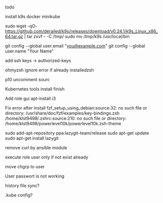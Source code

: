 
todo

install k9s docker minikube

sudo wget -qO- https://github.com/derailed/k9s/releases/download/v0.24.1/k9s_Linux_x86_64.tar.gz | tar zxvf -  -C /tmp/
sudo mv /tmp/k9s /usr/local/bin



  git config --global user.email "you@example.com"
  git config --global user.name "Your Name"

  add ssh keys -> authorized-keys
  
  
  ohmyzsh  ignore error if already installedzsh
  
  p10 uncomment sourc

  Kubernetes tools install finish 
  
  
  
  Add role gui
  apt-install i3


Fix error after install
fzf_setup_using_debian:source:32: no such file or directory: /usr/share/doc/fzf/examples/key-bindings.zsh
/home/klst9498/.zshrc:source:210: no such file or directory: /home/klst9498/powerlevel10k/powerlevel10k.zsh-theme

sudo add-apt-repository ppa:lazygit-team/release
sudo apt-get update
sudo apt-get install lazygit

remove curl by ansible module

execute role user only if not exist already

move chgrp to user


User passwort is not working

history file sync?

.kube config?
